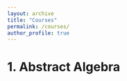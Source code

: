 ```yaml
---
layout: archive
title: "Courses"
permalink: /courses/
author_profile: true
---
```


# 1. Abstract Algebra

